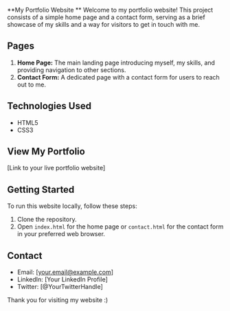 **My Portfolio Website
**
Welcome to my portfolio website! This project consists of a simple home page and a contact form, serving as a brief showcase of my skills and a way for visitors to get in touch with me.

## Pages
1. **Home Page:** The main landing page introducing myself, my skills, and providing navigation to other sections.
2. **Contact Form:** A dedicated page with a contact form for users to reach out to me.

## Technologies Used
- HTML5
- CSS3

## View My Portfolio
[Link to your live portfolio website]


## Getting Started
To run this website locally, follow these steps:
1. Clone the repository.
2. Open `index.html` for the home page or `contact.html` for the contact form in your preferred web browser.



## Contact
- Email: [your.email@example.com]
- LinkedIn: [Your LinkedIn Profile]
- Twitter: [@YourTwitterHandle]

Thank you for visiting my website :) 
